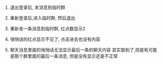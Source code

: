 1. 退出登录后, 发消息到临时群
2. 重新登录后,进入临时群, 然后退出
3. 重新发一条消息到临时群, 红点数显示2

1. 悄悄话的红点显示不见了, 点击进去也没有内容

1. 聊天消息里面的悄悄话无法显示最后一条的聊天内容
    其实取到了,但是有可能是那个群里面的最后一条消息, 但是没有显示还是不正常

